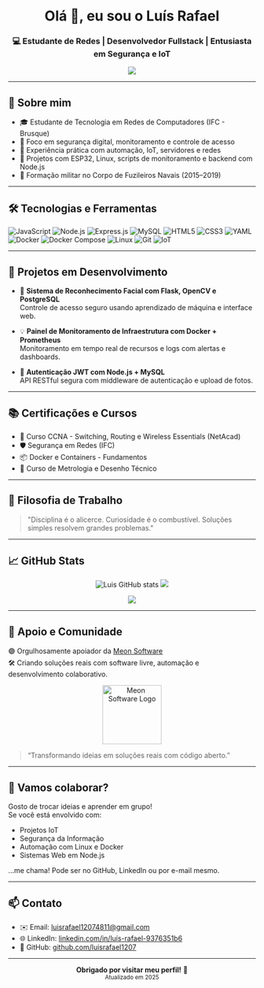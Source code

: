 <h1 align="center">Olá 👋, eu sou o Luís Rafael</h1>
<h3 align="center">💻 Estudante de Redes | Desenvolvedor Fullstack | Entusiasta em Segurança e IoT</h3>

<p align="center">
  <img src="https://readme-typing-svg.herokuapp.com?font=Fira+Code&pause=1000&color=00F793&center=true&vCenter=true&width=440&lines=Estudante+no+IFC+Brusque;Desenvolvedor+Node.js+|+MySQL+|+JavaScript;Projetos+com+ESP32+e+IoT;Segurança+de+Redes+e+Monitoramento;Aberto+a+novas+oportunidades!" />
</p>

---

## 🧠 Sobre mim

- 🎓 Estudante de Tecnologia em Redes de Computadores (IFC - Brusque)
- 🔐 Foco em segurança digital, monitoramento e controle de acesso
- 🔧 Experiência prática com automação, IoT, servidores e redes
- 🚀 Projetos com ESP32, Linux, scripts de monitoramento e backend com Node.js
- 🧰 Formação militar no Corpo de Fuzileiros Navais (2015–2019)

---

## 🛠️ Tecnologias e Ferramentas

![JavaScript](https://img.shields.io/badge/-JavaScript-F7DF1E?style=flat-square&logo=javascript&logoColor=black)
![Node.js](https://img.shields.io/badge/-Node.js-339933?style=flat-square&logo=node.js&logoColor=white)
![Express.js](https://img.shields.io/badge/-Express.js-000000?style=flat-square&logo=express&logoColor=white)
![MySQL](https://img.shields.io/badge/-MySQL-4479A1?style=flat-square&logo=mysql&logoColor=white)
![HTML5](https://img.shields.io/badge/-HTML5-E34F26?style=flat-square&logo=html5&logoColor=white)
![CSS3](https://img.shields.io/badge/-CSS3-1572B6?style=flat-square&logo=css3)
![YAML](https://img.shields.io/badge/-YAML-000000?style=flat-square&logo=yaml&logoColor=white)
![Docker](https://img.shields.io/badge/-Docker-2496ED?style=flat-square&logo=docker&logoColor=white)
![Docker Compose](https://img.shields.io/badge/-Docker%20Compose-1488C6?style=flat-square&logo=docker&logoColor=white)
![Linux](https://img.shields.io/badge/-Linux-FCC624?style=flat-square&logo=linux&logoColor=black)
![Git](https://img.shields.io/badge/-Git-F05032?style=flat-square&logo=git&logoColor=white)
![IoT](https://img.shields.io/badge/-IoT-blue?style=flat-square&logo=raspberrypi&logoColor=white)

---

## 🚧 Projetos em Desenvolvimento

- 🎯 **Sistema de Reconhecimento Facial com Flask, OpenCV e PostgreSQL**  
  Controle de acesso seguro usando aprendizado de máquina e interface web.

- 💡 **Painel de Monitoramento de Infraestrutura com Docker + Prometheus**  
  Monitoramento em tempo real de recursos e logs com alertas e dashboards.

- 🔐 **Autenticação JWT com Node.js + MySQL**  
  API RESTful segura com middleware de autenticação e upload de fotos.

---

## 📚 Certificações e Cursos

- 📜 Curso CCNA - Switching, Routing e Wireless Essentials (NetAcad)
- 🛡 Segurança em Redes (IFC)
- 📦 Docker e Containers - Fundamentos
- 📘 Curso de Metrologia e Desenho Técnico

---

## 🧭 Filosofia de Trabalho

> "Disciplina é o alicerce. Curiosidade é o combustível. Soluções simples resolvem grandes problemas."

---

## 📈 GitHub Stats

<p align="center">
  <img src="https://github-readme-stats.vercel.app/api?username=luisrafael1207&show_icons=true&theme=tokyonight" alt="Luis GitHub stats" />
  <img src="https://github-readme-streak-stats.herokuapp.com/?user=luisrafael1207&theme=tokyonight" />
</p>

<p align="center">
  <img src="https://github-readme-stats.vercel.app/api/top-langs/?username=luisrafael1207&layout=compact&theme=tokyonight" />
</p>

---

## 🤝 Apoio e Comunidade

🟣 Orgulhosamente apoiador da [Meon Software](https://github.com/Meon-Software)  
🛠 Criando soluções reais com software livre, automação e desenvolvimento colaborativo.

<p align="center">
  <img src="https://github.com/Meon-Software.png" alt="Meon Software Logo" width="120"/>
</p>

> “Transformando ideias em soluções reais com código aberto.”

---

## 🤝 Vamos colaborar?

Gosto de trocar ideias e aprender em grupo!  
Se você está envolvido com:
- Projetos IoT
- Segurança da Informação
- Automação com Linux e Docker
- Sistemas Web em Node.js

...me chama! Pode ser no GitHub, LinkedIn ou por e-mail mesmo.

---

## 📫 Contato

- ✉️ Email: [luisrafael12074811@gmail.com](mailto:luisrafael12074811@gmail.com)
- 🌐 LinkedIn: [linkedin.com/in/luís-rafael-9376351b6](https://www.linkedin.com/in/lu%C3%ADs-rafael-9376351b6)
- 🐙 GitHub: [github.com/luisrafael1207](https://github.com/luisrafael1207)

---

<p align="center">
  <b>Obrigado por visitar meu perfil!</b> 🙌<br/>
  <sub>Atualizado em 2025</sub>
</p>
